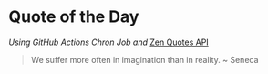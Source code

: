 # Quote of the Day 
*Using GitHub Actions Chron Job and* [Zen Quotes API]( https://zenquotes.io/ )
> We suffer more often in imagination than in reality.   ~ Seneca
